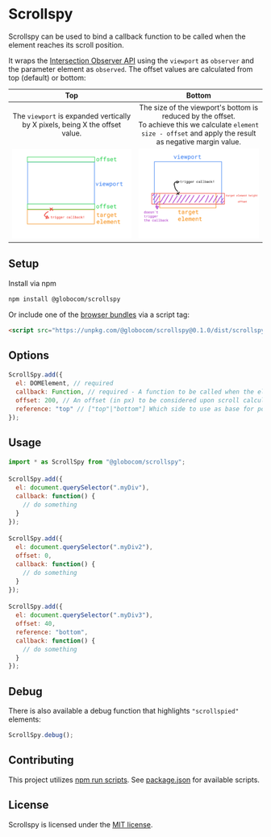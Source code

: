 # Scrollspy

Scrollspy can be used to bind a callback function to be called when the element
reaches its scroll position.

It wraps the [Intersection Observer API](https://developer.mozilla.org/en-US/docs/Web/API/Intersection_Observer_API) using the `viewport` as `observer` and the parameter element as `observed`.
The offset values are calculated from top (default) or bottom:


**Top**                                                                           |                                                          **Bottom**
:--------------------------------------------------------------------------------:|:------------------------------------------------------------------:
The `viewport` is expanded vertically by X pixels, being X the offset value.      | The size of the viewport's bottom is reduced by the offset. <br/> To achieve this we calculate `element size - offset` and apply the result as negative margin value.
![top_offset](./assets/img/top_offset.png)                                        |                    ![bottom_offset](./assets/img/bottom_offset.png)

## Setup

Install via npm

```sh
npm install @globocom/scrollspy
```

Or include one of the [browser bundles](dist/) via a script tag:

```html
<script src="https://unpkg.com/@globocom/scrollspy@0.1.0/dist/scrollspy.min.js"></script>
```

## Options

```js
ScrollSpy.add({
  el: DOMElement, // required
  callback: Function, // required - A function to be called when the element gets scrolled into the screen
  offset: 200, // An offset (in px) to be considered upon scroll calculation
  reference: "top" // ["top"|"bottom"] Which side to use as base for position calculation
});
```

## Usage

```js
import * as ScrollSpy from "@globocom/scrollspy";

ScrollSpy.add({
  el: document.querySelector(".myDiv"),
  callback: function() {
    // do something
  }
});

ScrollSpy.add({
  el: document.querySelector(".myDiv2"),
  offset: 0,
  callback: function() {
    // do something
  }
});

ScrollSpy.add({
  el: document.querySelector(".myDiv3"),
  offset: 40,
  reference: "bottom",
  callback: function() {
    // do something
  }
});
```

## Debug

There is also available a debug function that highlights `"scrollspied"` elements:

```js
ScrollSpy.debug();
```

## Contributing

This project utilizes [npm run scripts](https://docs.npmjs.com/misc/scripts). See [package.json](package.json) for available scripts.

## License

Scrollspy is licensed under the [MIT license](LICENSE).
